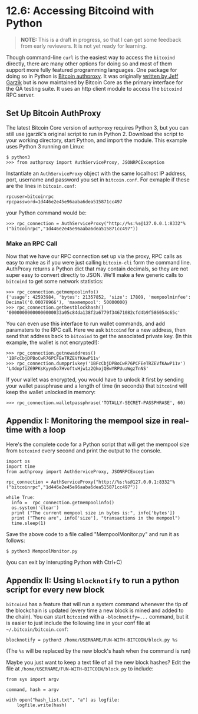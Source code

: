 # 12.6: Accessing Bitcoind with Python

> **NOTE:** This is a draft in progress, so that I can get some feedback from early reviewers. It is not yet ready for learning.

Though command-line `curl` is the easiest way to access the `bitcoind` directly, there are many other options for doing so and most of them support more fully featured programming languages. One package for doing so in Python is [Bitcoin authproxy](https://github.com/bitcoin/bitcoin/blob/master/test/functional/test_framework/authproxy.py). It was originally [written by Jeff Garzik](https://github.com/jgarzik/python-bitcoinrpc) but is now maintained by Bitcoin Core as the primary interface for the QA testing suite. It uses an http client module to access the `bitcoind` RPC server.

## Set Up Bitcoin AuthProxy

The latest Bitcoin Core version of `authproxy` requires Python 3, but you can still use jgarzik's original script to run in Python 2. Download the script to your working directory, start Python, and import the module. This example uses Python 3 running on Linux:
```
$ python3
>>> from authproxy import AuthServiceProxy, JSONRPCException
```
Instantiate an `AuthServiceProxy` object with the same localhost IP address, port, username and password you set in `bitcoin.conf`. For exmaple if these are the lines in `bitcoin.conf`:
```
rpcuser=bitcoinrpc
rpcpassword=1d446e2e45e96aaba6dea515871cc497
```
your Python command would be:
```
>>> rpc_connection = AuthServiceProxy("http://%s:%s@127.0.0.1:8332"%("bitcoinrpc","1d446e2e45e96aaba6dea515871cc497"))

```

### Make an RPC Call

Now that we have our RPC connection set up via the proxy, RPC calls as easy to make as if you were just calling `bitcoin-cli` form the command line. AuthProxy returns a Python dict that may contain decimals, so they are not super easy to convert directly to JSON. We'll make a few generic calls to `bitcoind` to get some network statistics:
```
>>> rpc_connection.getmempoolinfo()
{'usage': 42593984, 'bytes': 21357852, 'size': 17809, 'mempoolminfee': Decimal('0.00078966'), 'maxmempool': 50000000}
>>> rpc_connection.getbestblockhash()
'00000000000000000033a05c84da138f2a6779f34671082cfd4b9f586054c65c'
```
You can even use this interface to run wallet commands, and add paramaters to the RPC call. Here we ask `bitcoind` for a new address, then send that address back to `bitcoind` to get the associated private key. (In this example, the wallet is not encrypted!):
```
>>> rpc_connection.getnewaddress()
'1BFcCbjDPBoCwR76PCFEeTRZEVfKAwP11v'
>>> rpc_connection.dumpprivkey('1BFcCbjDPBoCwR76PCFEeTRZEVfKAwP11v')
'L4dnpfiZ69PKsKyym5o7HvoftvHjw1z2QkojQBwYRPUuaWgzTnNS'
```
If your wallet was encrypted, you would have to unlock it first by sending your wallet passphrase and a length of time (in seconds) that `bitcoind` will keep the wallet unlocked in memory:
```
>>> rpc_connection.walletpassphrase('TOTALLY-SECRET-PASSPHRASE', 60)
```

## Appendix I: Monitoring the mempool size in real-time with a loop

Here's the complete code for a Python script that will get the mempool size from `bitcoind` every second and print the output to the console.
```
import os
import time
from authproxy import AuthServiceProxy, JSONRPCException

rpc_connection = AuthServiceProxy("http://%s:%s@127.0.0.1:8332"%("bitcoinrpc","1d446e2e45e96aaba6dea515871cc497"))

while True:
  info =  rpc_connection.getmempoolinfo()
  os.system('clear')
  print ("The current mempool size in bytes is:", info['bytes'])
  print ("There are", info['size'], "transactions in the mempool")
  time.sleep(1)
```
Save the above code to a file called "MempoolMonitor.py" and run it as follows:
```
$ python3 MempoolMonitor.py
```
(you can exit by interupting Python with Ctrl+C) 


## Appendix II: Using `blocknotify` to run a python script for every new block

`bitcoind` has a feature that will run a system command whenever the tip of the blockchain is updated (every time a new block is mined and added to the chain). You can start `bitcoind` with a `-blocknotify=...` command, but it is easier to just include the following line in your conf file at `~/.bitcoin/bitcoin.conf`:
```
blocknotify = python3 /home/USERNAME/FUN-WITH-BITCOIN/block.py %s
```
(The `%s` will be replaced by the new block's hash when the command is run)

Maybe you just want to keep a text file of all the new block hashes? Edit the file at `/home/USERNAME/FUN-WITH-BITCOIN/block.py` to include:
```
from sys import argv

command, hash = argv

with open("hash_list.txt", "a") as logfile:
    logfile.write(hash)
```
